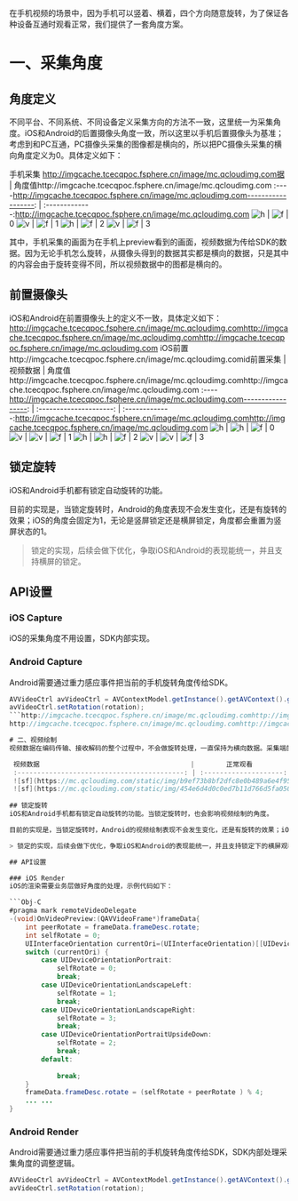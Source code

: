 在手机视频的场景中，因为手机可以竖着、横着，四个方向随意旋转，为了保证各种设备互通时观看正常，我们提供了一套角度方案。

# 一、采集角度

## 角度定义
不同平台、不同系统、不同设备定义采集方向的方法不一致，这里统一为采集角度。iOS和Android的后置摄像头角度一致，所以这里以手机后置摄像头为基准；考虑到和PC互通，PC摄像头采集的图像都是横向的，所以把PC摄像头采集的横向角度定义为0。具体定义如下：

手机采集 http://imgcache.tcecqpoc.fsphere.cn/image/mc.qcloudimg.com据             |   角度值http://imgcache.tcecqpoc.fsphere.cn/image/mc.qcloudimg.com
:----http://imgcache.tcecqpoc.fsphere.cn/image/mc.qcloudimg.com------------------: | :-------------:http://imgcache.tcecqpoc.fsphere.cn/image/mc.qcloudimg.com
![h](http://imgcache.tcecqpoc.fsphere.cn/image/mc.qcloudimg.com/static/img/df42bc04e5362a94d43b1cd57c08a9a2/phone_0.png) | ![f](http://imgcache.tcecqpoc.fsphere.cn/image/mc.qcloudimg.com/static/img/b9ef73b8bf2dfc8e0b489a6e4f955ea3/frame_0.png) | 0
![v](http://imgcache.tcecqpoc.fsphere.cn/image/mc.qcloudimg.com/static/img/a3c5ef84b6cf98930087dcbc172d4289/phone_1.png) | ![f](http://imgcache.tcecqpoc.fsphere.cn/image/mc.qcloudimg.com/static/img/454e6d4d0c0ed7b11d766d5fa050f4c6/frame_1.png) | 1
![h](https://mc.qcloudimg.com/static/img/888e0b6d55e5198cd1328eb76307433b/phone_2.png) | ![f](https://mc.qcloudimg.com/static/img/ad426d61381ccafc3b4aa4972adee5ad/frame_2.png) | 2
![v](https://mc.qcloudimg.com/static/img/263a82b3c74d785159ef5aac0d493396/phone_3.png) | ![f](https://mc.qcloudimg.com/static/img/d5c770e75b9f47cd8440e0a10df396d4/frame_3.png) | 3

其中，手机采集的画面为在手机上preview看到的画面，视频数据为传给SDK的数据。因为无论手机怎么旋转，从摄像头得到的数据其实都是横向的数据，只是其中的内容会由于旋转变得不同，所以视频数据中的图都是横向的。

## 前置摄像头
iOS和Android在前置摄像头上的定义不一致，具体定义如下：
http://imgcache.tcecqpoc.fsphere.cn/image/mc.qcloudimg.comhttp://imgcache.tcecqpoc.fsphere.cn/image/mc.qcloudimg.comhttp://imgcache.tcecqpoc.fsphere.cn/image/mc.qcloudimg.com
iOS前置http://imgcache.tcecqpoc.fsphere.cn/image/mc.qcloudimg.comid前置采集        |     视频数据             |   角度值http://imgcache.tcecqpoc.fsphere.cn/image/mc.qcloudimg.comhttp://imgcache.tcecqpoc.fsphere.cn/image/mc.qcloudimg.com
:----http://imgcache.tcecqpoc.fsphere.cn/image/mc.qcloudimg.com-----------------: | :---------------------: | :-------------:http://imgcache.tcecqpoc.fsphere.cn/image/mc.qcloudimg.comhttp://imgcache.tcecqpoc.fsphere.cn/image/mc.qcloudimg.com
![h](http://imgcache.tcecqpoc.fsphere.cn/image/mc.qcloudimg.com/static/img/888e0b6d55e5198cd1328eb76307433b/phone_2.png) | ![h](http://imgcache.tcecqpoc.fsphere.cn/image/mc.qcloudimg.com/static/img/df42bc04e5362a94d43b1cd57c08a9a2/phone_0.png) | ![f](http://imgcache.tcecqpoc.fsphere.cn/image/mc.qcloudimg.com/static/img/b9ef73b8bf2dfc8e0b489a6e4f955ea3/frame_0.png) | 0
![v](https://mc.qcloudimg.com/static/img/a3c5ef84b6cf98930087dcbc172d4289/phone_1.png) | ![v](https://mc.qcloudimg.com/static/img/263a82b3c74d785159ef5aac0d493396/phone_3.png) | ![f](https://mc.qcloudimg.com/static/img/454e6d4d0c0ed7b11d766d5fa050f4c6/frame_1.png) | 1
![h](https://mc.qcloudimg.com/static/img/df42bc04e5362a94d43b1cd57c08a9a2/phone_0.png) | ![h](https://mc.qcloudimg.com/static/img/888e0b6d55e5198cd1328eb76307433b/phone_2.png) | ![f](https://mc.qcloudimg.com/static/img/ad426d61381ccafc3b4aa4972adee5ad/frame_2.png) | 2
![v](https://mc.qcloudimg.com/static/img/263a82b3c74d785159ef5aac0d493396/phone_3.png) | ![v](https://mc.qcloudimg.com/static/img/a3c5ef84b6cf98930087dcbc172d4289/phone_1.png) | ![f](https://mc.qcloudimg.com/static/img/d5c770e75b9f47cd8440e0a10df396d4/frame_3.png) | 3


## 锁定旋转
iOS和Android手机都有锁定自动旋转的功能。

目前的实现是，当锁定旋转时，Android的角度表现不会发生变化，还是有旋转的效果；iOS的角度会固定为1，无论是竖屏锁定还是横屏锁定，角度都会重置为竖屏状态的1。

> 锁定的实现，后续会做下优化，争取iOS和Android的表现能统一，并且支持横屏的锁定。


## API设置

### iOS Capture
iOS的采集角度不用设置，SDK内部实现。

### Android Capture
Android需要通过重力感应事件把当前的手机旋转角度传给SDK。

```java
AVVideoCtrl avVideoCtrl = AVContextModel.getInstance().getAVContext().getVideoCtrl();
avVideoCtrl.setRotation(rotation);
```http://imgcache.tcecqpoc.fsphere.cn/image/mc.qcloudimg.comhttp://imgcache.tcecqpoc.fsphere.cn/image/mc.qcloudimg.comhttp://imgcache.tcecqpoc.fsphere.cn/image/mc.qcloudimg.comhttp://imgcache.tcecqpoc.fsphere.cn/image/mc.qcloudimg.comhttp://imgcache.tcecqpoc.fsphere.cn/image/mc.qcloudimg.comhttp://imgcache.tcecqpoc.fsphere.cn/image/mc.qcloudimg.com
http://imgcache.tcecqpoc.fsphere.cn/image/mc.qcloudimg.comhttp://imgcache.tcecqpoc.fsphere.cn/image/mc.qcloudimg.comhttp://imgcache.tcecqpoc.fsphere.cn/image/mc.qcloudimg.comhttp://imgcache.tcecqpoc.fsphere.cn/image/mc.qcloudimg.comhttp://imgcache.tcecqpoc.fsphere.cn/image/mc.qcloudimg.comhttp://imgcache.tcecqpoc.fsphere.cn/image/mc.qcloudimg.com

# 二、视频绘制
视频数据在编码传输、接收解码的整个过程中，不会做旋转处理，一直保持为横向数据。采集端的角度信息，一直透传到接受端的渲染模块。渲染模块在绘制远端视频时，会根据采集角度和当前设备的旋转角度，先对视频画面进行旋转，再绘制出来，保证观看到的是角度正常的视频画面。

 视频数据                                      |        正常观看          |        左旋观看          |        右旋观看          |        倒置观看          |
 :------------------------------------------: | :--------------------: | :---------------------: | :---------------------: | :--------------------: |
 ![sf](https://mc.qcloudimg.com/static/img/b9ef73b8bf2dfc8e0b489a6e4f955ea3/frame_0.png) ![sf](https://mc.qcloudimg.com/static/img/ad426d61381ccafc3b4aa4972adee5ad/frame_2.png)| ![v](https://mc.qcloudimg.com/static/img/cdb2f8ec5e6708ea2fd3d950048bbacc/watch_up.png)| ![h](https://mc.qcloudimg.com/static/img/df42bc04e5362a94d43b1cd57c08a9a2/phone_0.png)  | ![h](https://mc.qcloudimg.com/static/img/888e0b6d55e5198cd1328eb76307433b/phone_2.png)  | ![v](https://mc.qcloudimg.com/static/img/44e9bfbc3f196916de78fb256127ea65/watch_down.png)|
 ![sf](https://mc.qcloudimg.com/static/img/454e6d4d0c0ed7b11d766d5fa050f4c6/frame_1.png) ![sf](https://mc.qcloudimg.com/static/img/d5c770e75b9f47cd8440e0a10df396d4/frame_3.png)| ![v](https://mc.qcloudimg.com/static/img/a3c5ef84b6cf98930087dcbc172d4289/phone_1.png) |![h](https://mc.qcloudimg.com/static/img/3bb4183b2412532910d08f97b3771c36/watch_left.png)|![h](https://mc.qcloudimg.com/static/img/96aae9236078f9b0ef043cf201a68508/watch_right.png)|![v](https://mc.qcloudimg.com/static/img/263a82b3c74d785159ef5aac0d493396/phone_3.png) |
 
## 锁定旋转
iOS和Android手机都有锁定自动旋转的功能。当锁定旋转时，也会影响视频绘制的角度。

目前的实现是，当锁定旋转时，Android的视频绘制表现不会发生变化，还是有旋转的效果；iOS的绘制表现会固定为正常观看，无论是竖屏锁定还是横屏锁定，都会重置为正常观看的竖屏观看状态。

> 锁定的实现，后续会做下优化，争取iOS和Android的表现能统一，并且支持锁定下的横屏观看。

## API设置

### iOS Render
iOS的渲染需要业务层做好角度的处理，示例代码如下：

```Obj-C
#pragma mark remoteVideoDelegate
-(void)OnVideoPreview:(QAVVideoFrame*)frameData{
	int peerRotate = frameData.frameDesc.rotate;
	int selfRotate = 0;
	UIInterfaceOrientation currentOri=(UIInterfaceOrientation)[[UIDevice currentDevice] orientation];
	switch (currentOri) {
	    case UIDeviceOrientationPortrait:
	        selfRotate = 0;
	        break;
	    case UIDeviceOrientationLandscapeLeft:
	        selfRotate = 1;
	        break;
	    case UIDeviceOrientationLandscapeRight:
	        selfRotate = 3;
	        break;
	    case UIDeviceOrientationPortraitUpsideDown:
	        selfRotate = 2;
	        break;
	    default:
	        
	        break;
	}
	frameData.frameDesc.rotate = (selfRotate + peerRotate ) % 4;
	... ...
}
```
### Android Render
Android需要通过重力感应事件把当前的手机旋转角度传给SDK，SDK内部处理采集角度的调整逻辑。

```java
AVVideoCtrl avVideoCtrl = AVContextModel.getInstance().getAVContext().getVideoCtrl();
avVideoCtrl.setRotation(rotation);
```




